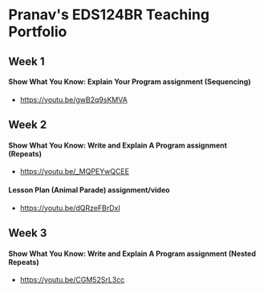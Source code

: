 # Pranav's EDS124BR Teaching Portfolio

## Week 1
#### Show What You Know: Explain Your Program assignment (Sequencing)
* https://youtu.be/gwB2q9sKMVA

## Week 2
#### Show What You Know: Write and Explain A Program assignment (Repeats)
* https://youtu.be/_MQPEYwQCEE

#### Lesson Plan (Animal Parade) assignment/video
* https://youtu.be/dQRzeFBrDxI

## Week 3
#### Show What You Know: Write and Explain A Program assignment (Nested Repeats)
* https://youtu.be/CGM52SrL3cc
